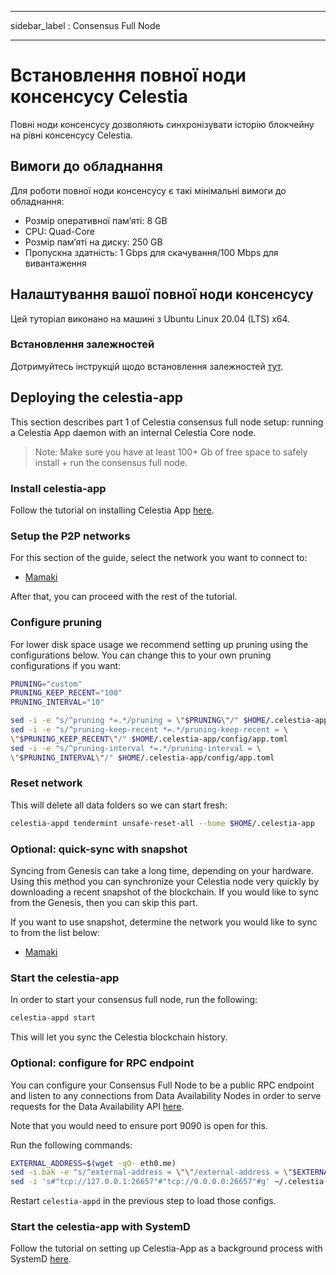 - - -
sidebar_label : Consensus Full Node
- - -

# Встановлення повної ноди консенсусу Celestia
<!-- markdownlint-disable MD013 -->

Повні ноди консенсусу дозволяють синхронізувати історію блокчейну на рівні консенсусу Celestia.

## Вимоги до обладнання

Для роботи повної ноди консенсусу є такі мінімальні вимоги до обладнання:

* Розмір оперативної пам’яті: 8 GB
* CPU: Quad-Core
* Розмір пам’яті на диску: 250 GB
* Пропускна здатність: 1 Gbps для скачування/100 Mbps для вивантаження

## Налаштування вашої повної ноди консенсусу

Цей туторіал виконано на машині з Ubuntu Linux 20.04 (LTS) x64.

### Встановлення залежностей

Дотримуйтесь інструкцій щодо встановлення залежностей [тут](../developers/environment.md).

## Deploying the celestia-app

This section describes part 1 of Celestia consensus full node setup: running a Celestia App daemon with an internal Celestia Core node.

> Note: Make sure you have at least 100+ Gb of free space to safely install + run the consensus full node.

### Install celestia-app

Follow the tutorial on installing Celestia App [here](../developers/celestia-app.md).

### Setup the P2P networks

For this section of the guide, select the network you want to connect to:

* [Mamaki](./mamaki-testnet.md#setup-p2p-network)

After that, you can proceed with the rest of the tutorial.

### Configure pruning

For lower disk space usage we recommend setting up pruning using the configurations below. You can change this to your own pruning configurations if you want:

```sh
PRUNING="custom"
PRUNING_KEEP_RECENT="100"
PRUNING_INTERVAL="10"

sed -i -e "s/^pruning *=.*/pruning = \"$PRUNING\"/" $HOME/.celestia-app/config/app.toml
sed -i -e "s/^pruning-keep-recent *=.*/pruning-keep-recent = \
\"$PRUNING_KEEP_RECENT\"/" $HOME/.celestia-app/config/app.toml
sed -i -e "s/^pruning-interval *=.*/pruning-interval = \
\"$PRUNING_INTERVAL\"/" $HOME/.celestia-app/config/app.toml
```

### Reset network

This will delete all data folders so we can start fresh:

```sh
celestia-appd tendermint unsafe-reset-all --home $HOME/.celestia-app
```

### Optional: quick-sync with snapshot

Syncing from Genesis can take a long time, depending on your hardware. Using this method you can synchronize your Celestia node very quickly by downloading a recent snapshot of the blockchain. If you would like to sync from the Genesis, then you can skip this part.

If you want to use snapshot, determine the network you would like to sync to from the list below:

* [Mamaki](./mamaki-testnet.md#quick-sync-with-snapshot)

### Start the celestia-app

In order to start your consensus full node, run the following:

```sh
celestia-appd start
```

This will let you sync the Celestia blockchain history.

### Optional: configure for RPC endpoint

You can configure your Consensus Full Node to be a public RPC endpoint and listen to any connections from Data Availability Nodes in order to serve requests for the Data Availability API [here](../developers/node-tutorial.md).

Note that you would need to ensure port 9090 is open for this.

Run the following commands:

```sh
EXTERNAL_ADDRESS=$(wget -qO- eth0.me)
sed -i.bak -e "s/^external-address = \"\"/external-address = \"$EXTERNAL_ADDRESS:26656\"/" $HOME/.celestia-app/config/config.toml
sed -i 's#"tcp://127.0.0.1:26657"#"tcp://0.0.0.0:26657"#g' ~/.celestia-app/config/config.toml
```

Restart `celestia-appd` in the previous step to load those configs.

### Start the celestia-app with SystemD

Follow the tutorial on setting up Celestia-App as a background process with SystemD [here](./systemd.md#start-the-celestia-app-with-systemd).
